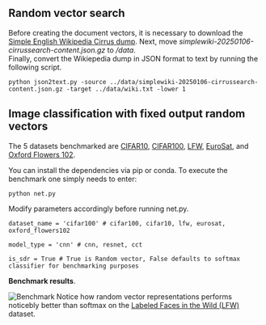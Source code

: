 ## Random vector search 
Before creating the document vectors, it is necessary to download the 
[Simple English Wikipedia Cirrus dump]( https://dumps.wikimedia.org/other/cirrussearch/20250106/simplewiki-20250106-cirrussearch-content.json.gz).
Next, move _simplewiki-20250106-cirrussearch-content.json.gz_ to _/data_.  
Finally, convert the Wikiepedia dump in JSON format to text by running the following script.
```
python json2text.py -source ../data/simplewiki-20250106-cirrussearch-content.json.gz -target ../data/wiki.txt -lower 1
```

## Image classification with fixed output random vectors   
The 5 datasets benchmarked are [CIFAR10](https://www.cs.toronto.edu/~kriz/cifar.html), [CIFAR100](https://www.cs.toronto.edu/~kriz/cifar.html), 
[LFW](https://www.kaggle.com/datasets/atulanandjha/lfwpeople), [EuroSat](https://github.com/phelber/eurosat), and [Oxford Flowers 102](https://www.robots.ox.ac.uk/~vgg/data/flowers/102/).  

You can install the dependencies via pip or conda. To execute the benchmark one simply needs to enter:
```
python net.py 
```
Modify parameters accordingly before running net.py.

```
dataset_name = 'cifar100' # cifar100, cifar10, lfw, eurosat, oxford_flowers102

model_type = 'cnn' # cnn, resnet, cct

is_sdr = True # True is Random vector, False defaults to softmax classifier for benchmarking purposes  
```
   

    
**Benchmark results**.

![Benchmark](https://github.com/user-attachments/assets/3b2f35e0-0ece-4f62-88a6-16dca7f275ab)
 Notice how random vector representations performs noticebly better than softmax on the
 [Labeled Faces in the Wild (LFW)](https://www.kaggle.com/datasets/atulanandjha/lfwpeople) dataset.

